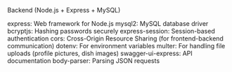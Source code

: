 
Backend (Node.js + Express + MySQL)

express: Web framework for Node.js
mysql2: MySQL database driver
bcryptjs: Hashing passwords securely
express-session: Session-based authentication
cors: Cross-Origin Resource Sharing (for frontend-backend communication)
dotenv: For environment variables
multer: For handling file uploads (profile pictures, dish images)
swagger-ui-express: API documentation
body-parser: Parsing JSON requests

